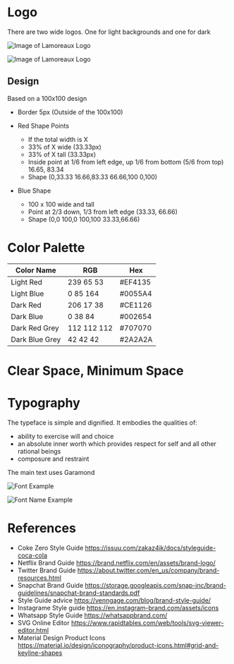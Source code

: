 # Logo

There are two wide logos. One for light backgrounds and one for dark

![Image of Lamoreaux Logo](./assets/LamoreauxLogo600x236.png)

![Image of Lamoreaux Logo](./assets/LamoreauxLogoDark600x236.png)


## Design

Based on a 100x100 design

- Border 5px (Outside of the 100x100)

- Red Shape Points
    - If the total width is X
    - 33% of X wide (33.33px)
    - 33% of X tall (33.33px)
    - Inside point at 1/6 from left edge, up 1/6 from bottom (5/6 from top) 16.65, 83.34
    - Shape (0,33.33 16.66,83.33 66.66,100 0,100)
- Blue Shape
    - 100 x 100 wide and tall
    - Point at 2/3 down, 1/3 from left edge (33.33, 66.66)
    - Shape (0,0 100,0 100,100 33.33,66.66)


# Color Palette


Color Name | RGB | Hex
-----------|-----|--------
 Light Red | 239 65 53 | #EF4135 
 Light Blue | 0 85 164 | #0055A4 
 Dark Red | 206 17 38 | #CE1126 
 Dark Blue | 0 38 84 |#002654
 Dark Red Grey | 112 112 112 |#707070
 Dark Blue Grey | 42 42 42 | #2A2A2A


# Clear Space, Minimum Space

# Typography

The typeface is simple and dignified. It embodies the qualities of:

- ability to exercise will and choice
- an absolute inner worth which provides respect for self and all other rational beings
- composure and restraint

The main text uses Garamond

![Font Example](./assets/font-example.svg)

![Font Name Example](./assets/font-name-example.svg)


# References
- Coke Zero Style Guide https://issuu.com/zakaz4ik/docs/styleguide-coca-cola
- Netflix Brand Guide https://brand.netflix.com/en/assets/brand-logo/
- Twitter Brand Guide https://about.twitter.com/en_us/company/brand-resources.html
- Snapchat Brand Guide https://storage.googleapis.com/snap-inc/brand-guidelines/snapchat-brand-standards.pdf
- Style Guide advice https://venngage.com/blog/brand-style-guide/
- Instagrame Style guide https://en.instagram-brand.com/assets/icons
- Whatsapp Style Guide https://whatsappbrand.com/
- SVG Online Editor https://www.rapidtables.com/web/tools/svg-viewer-editor.html
- Material Design Product Icons https://material.io/design/iconography/product-icons.html#grid-and-keyline-shapes